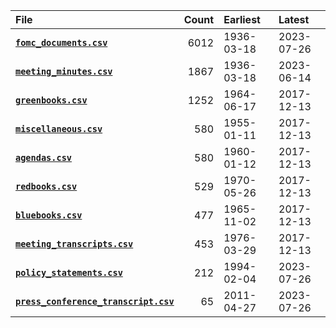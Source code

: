 | File                                                                    |   Count | Earliest   | Latest     |
|:------------------------------------------------------------------------|--------:|:-----------|:-----------|
| [**`fomc_documents.csv`**](fomc_documents.md)                           |    6012 | 1936-03-18 | 2023-07-26 |
| [**`meeting_minutes.csv`**](meeting_minutes.md)                         |    1867 | 1936-03-18 | 2023-06-14 |
| [**`greenbooks.csv`**](greenbooks.md)                                   |    1252 | 1964-06-17 | 2017-12-13 |
| [**`miscellaneous.csv`**](miscellaneous.md)                             |     580 | 1955-01-11 | 2017-12-13 |
| [**`agendas.csv`**](agendas.md)                                         |     580 | 1960-01-12 | 2017-12-13 |
| [**`redbooks.csv`**](redbooks.md)                                       |     529 | 1970-05-26 | 2017-12-13 |
| [**`bluebooks.csv`**](bluebooks.md)                                     |     477 | 1965-11-02 | 2017-12-13 |
| [**`meeting_transcripts.csv`**](meeting_transcripts.md)                 |     453 | 1976-03-29 | 2017-12-13 |
| [**`policy_statements.csv`**](policy_statements.md)                     |     212 | 1994-02-04 | 2023-07-26 |
| [**`press_conference_transcript.csv`**](press_conference_transcript.md) |      65 | 2011-04-27 | 2023-07-26 |